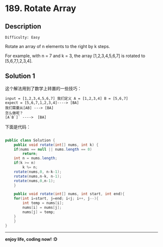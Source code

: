 # 189. Rotate Array
## Description

```
Difficulty: Easy
```

Rotate an array of n elements to the right by k steps.

For example, with n = 7 and k = 3, the array [1,2,3,4,5,6,7] is rotated to [5,6,7,1,2,3,4].

## Solution 1
  这个解法用到了数学上转置的一些技巧：


	input = [1,2,3,4,5,6,7] 我们定义 A = [1,2,3,4] B = [5,6,7]
	expect = [5,6,7,1,2,3,4]----> [BA]
	我们需要从[AB] ---> [BA]
	怎么做呢？
	[A`B`]` ---->  [BA]

下面是代码：

```java

public class Solution {
    public void rotate(int[] nums, int k) {
	if(nums == null || nums.length == 0)
	    return;
	int n = nums.length;
	if(k >= n)
	    k %= n;
	rotate(nums,0, n-k-1);
	rotate(nums,n-k, n-1);
	rotate(nums,0,n-1);
    }

    public void rotate(int[] nums, int start, int end){
	for(int i=start, j=end; i<j; i++, j--){
	    int temp = nums[i];
	    nums[i] = nums[j];
	    nums[j] = temp;
	}
    }
}
```

***

**enjoy life, coding now! :D**
